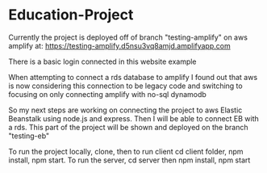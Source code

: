 # Education-Project


Currently the project is deployed off of branch "testing-amplify" on aws amplify at: https://testing-amplify.d5nsu3vq8amjd.amplifyapp.com

There is a basic login connected in this website example

When attempting to connect a rds database to amplify I found out that aws is now considering this connection to be legacy code and switching to focusing on only connecting amplify with no-sql dynamodb

So my next steps are working on connecting the project to aws Elastic Beanstalk using node.js and express. Then I will be able to connect EB with a rds. This part of the project will be shown and deployed on the branch "testing-eb"


To run the project locally, clone, then to run client cd client folder, npm install, npm start. To run the server, cd server then npm install, npm start

